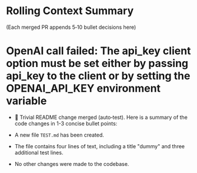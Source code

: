# Rolling Context Summary

(Each merged PR appends 5‑10 bullet decisions here)
# OpenAI call failed: The api_key client option must be set either by passing api_key to the client or by setting the OPENAI_API_KEY environment variable

- 📝 Trivial README change merged (auto‑test).
Here is a summary of the code changes in 1-3 concise bullet points:

- A new file `TEST.md` has been created.
- The file contains four lines of text, including a title "dummy" and three additional test lines.
- No other changes were made to the codebase.
